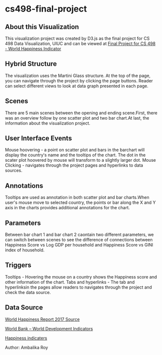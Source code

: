 # cs498-final-project

## About this Visualization

This visualization project was created by D3.js as the final project for CS 498 Data Visualization, UIUC and can be viewed at [Final Project for CS 498 - World Happiness Indicator](https://ambalikaroy.github.io/cs498-final-project/index.html)

## Hybrid Structure

The visualization uses the Martini Glass structure. At the top of the page, you can navigate through the project by clicking the page buttons. Reader can select different views to look at data graph presented in each page.

## Scenes

There are 5 main scenes between the opening and ending scene.First, there was an overview follow by one scatter plot and two bar chart.At last, the information about the visualization project.

## User Interface Events

Mouse hoovering - a point on scatter plot and bars in the barchart will display the countryʻs name and the tooltips of the chart. The dot in the scater plot hoovered by mouse will transform to a slightly larger dot.
Mouse Clicking - navigates through the project pages and hyperlinks to data sources.

## Annotations

Tooltips are used as annotation in both scatter plot and bar charts.When user's mouse move to selected country, the points or bar along the X and Y axis in the charts provides additional annotations for the chart.

## Parameters

Between bar chart 1 and bar chart 2 caontain two different parameters, we can switch between scenes to see the difference of connections between Happiness Score vs Log GDP per household and Happiness Score vs GINI index of household.

## Triggers

Tooltips - Hovering the mouse on a country shows the Happiness score and other information of the chart. 
Tabs and hyperlinks - The tab and hyperlinksin the pages allow readers to navigates through the project and check the data source.

## Data Source

[World Happiness Report 2017 Source](http://worldhappiness.report/ed/2017/)

[World Bank – World Development Indicators](http://data.worldbank.org/indicator/NY.GDP.PCAP.PP.KD)

[Happiness indicaters](https://data.world/laurel/world-happiness-report-data)

Author: Ambalika Roy

